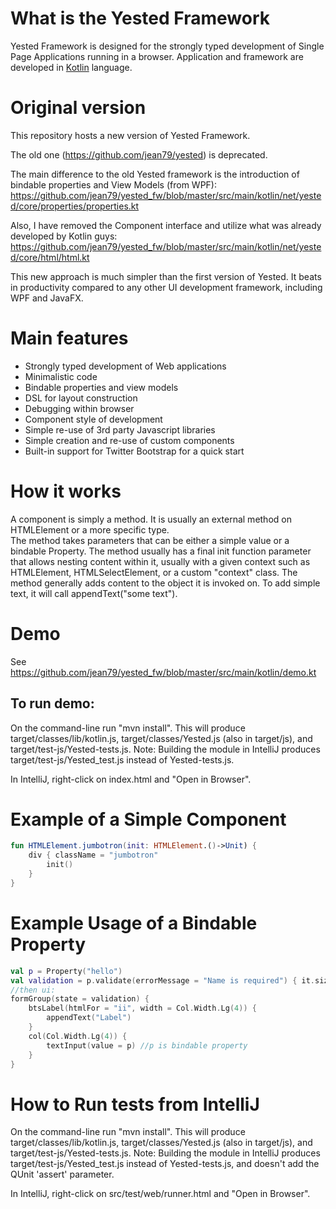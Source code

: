 # What is the Yested Framework
Yested Framework is designed for the strongly typed development of Single Page Applications running in a browser. Application and framework are developed in [Kotlin](http://www.kotlinlang.org) language.

# Original version
This repository hosts a new version of Yested Framework.

The old one (https://github.com/jean79/yested) is deprecated.

The main difference to the old Yested framework is the introduction of bindable properties and View Models (from WPF):
https://github.com/jean79/yested_fw/blob/master/src/main/kotlin/net/yested/core/properties/properties.kt

Also, I have removed the Component interface and utilize what was already developed by Kotlin guys:
https://github.com/jean79/yested_fw/blob/master/src/main/kotlin/net/yested/core/html/html.kt

This new approach is much simpler than the first version of Yested. 
It beats in productivity compared to any other UI development framework, including WPF and JavaFX.

# Main features
* Strongly typed development of Web applications
* Minimalistic code
* Bindable properties and view models
* DSL for layout construction
* Debugging within browser
* Component style of development
* Simple re-use of 3rd party Javascript libraries
* Simple creation and re-use of custom components
* Built-in support for Twitter Bootstrap for a quick start

# How it works
A component is simply a method.
It is usually an external method on HTMLElement or a more specific type.  
The method takes parameters that can be either a simple value or a bindable Property.
The method usually has a final init function parameter that allows nesting content within it,
usually with a given context such as HTMLElement, HTMLSelectElement, or a custom "context" class.
The method generally adds content to the object it is invoked on.
To add simple text, it will call appendText("some text").

# Demo
See https://github.com/jean79/yested_fw/blob/master/src/main/kotlin/demo.kt

## To run demo:

On the command-line run "mvn install".
This will produce target/classes/lib/kotlin.js, target/classes/Yested.js (also in target/js), and target/test-js/Yested-tests.js.
Note: Building the module in IntelliJ produces target/test-js/Yested_test.js instead of Yested-tests.js.

In IntelliJ, right-click on index.html and "Open in Browser".

# Example of a Simple Component
```kotlin
fun HTMLElement.jumbotron(init: HTMLElement.()->Unit) {
    div { className = "jumbotron"
        init()
    }
}
```

# Example Usage of a Bindable Property
```kotlin
val p = Property("hello")
val validation = p.validate(errorMessage = "Name is required") { it.size > 0 }.message()
//then ui:
formGroup(state = validation) {
    btsLabel(htmlFor = "ii", width = Col.Width.Lg(4)) {
        appendText("Label")
    }
    col(Col.Width.Lg(4)) {
        textInput(value = p) //p is bindable property
    }
}
```

# How to Run tests from IntelliJ

On the command-line run "mvn install".
This will produce target/classes/lib/kotlin.js, target/classes/Yested.js (also in target/js), and target/test-js/Yested-tests.js.
Note: Building the module in IntelliJ produces target/test-js/Yested_test.js instead of Yested-tests.js, and doesn't add the QUnit 'assert' parameter.

In IntelliJ, right-click on src/test/web/runner.html and "Open in Browser".
